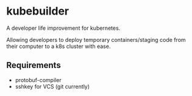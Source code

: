 # kubebuilder

A developer life improvement for kubernetes.

Allowing developers to deploy temporary containers/staging code from their computer to a k8s cluster with ease.


## Requirements

- protobuf-compiler
- sshkey for VCS (git currently)
